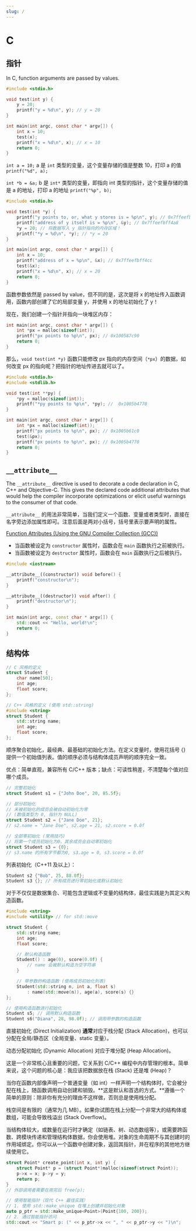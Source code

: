```yaml
---
slug: /
---
```


# C

## 指针

In C, function arguments are passed by values.

```c
#include <stdio.h>

void test(int y) {
    y = 20;
    printf("y = %d\n", y); // y = 20
}

int main(int argc, const char * argv[]) {
    int x = 10;
    test(x);
    printf("x = %d\n", x); // x = 10
    return 0;
}
```

`int a = 10;` a 是 `int` 类型的变量，这个变量存储的值是整数 10，打印 a 的值 `printf("%d", a);`

`int *b = &a;` b 是 `int*` 类型的变量，即指向 int 类型的指针，这个变量存储的值是 a 的地址，打印 a 的地址 `printf("%p", b);`

```c
#include <stdio.h>

void test(int *y) {
    printf("y points to, or, what y stores is = %p\n", y); // 0x7ffeefbff4cc
    printf("address of y itself is = %p\n", &y); // 0x7ffeefbff4a8
    *y = 20; // 将数据写入 y 指针指向的内存区域！
    printf("*y = %d\n", *y); // *y = 20
}

int main(int argc, const char * argv[]) {
    int x = 10;
    printf("address of x = %p\n", &x); // 0x7ffeefbff4cc
    test(&x);
    printf("x = %d\n", x); // x = 20
    return 0;
}
```

函数参数依然是 passed by value，但不同的是，这次是将 x 的地址传入函数调用，函数内部创建了它的局部变量 y，并使用 x 的地址初始化了 y！

现在，我们创建一个指针并指向一块堆区内存：

```c
int main(int argc, const char * argv[]) {
    int *px = malloc(sizeof(int));
    printf("px points to %p\n", px); // 0x100587c90
    return 0;
}
```

那么，`void test(int *y)` 函数只能修改 px 指向的内存空间（`*px`）的数据，如何改变 px 的指向呢？把指针的地址传进去就可以了。

```c
#include <stdio.h>
#include <stdlib.h>

void test(int **py) {
    *py = malloc(sizeof(int));
    printf("*py points to %p\n", *py); //  0x1005b4770
}

int main(int argc, const char * argv[]) {
    int *px = malloc(sizeof(int));
    printf("px points to %p\n", px); // 0x1005b61c0
    test(&px);
    printf("px points to %p\n", px); // 0x1005b4770
    return 0;
}
```

## `__attribute__`

The `__attribute__` directive is used to decorate a code declaration in C, C++ and Objective-C. This gives the declared code additional attributes that would help the compiler incorporate optimizations or elicit useful warnings to the consumer of that code.

`__attribute__` 的用法非常简单，当我们定义一个函数、变量或者类型时，直接在名字旁边添加属性即可。注意后面是两对小括号，括号里表示要声明的属性。

[Function Attributes (Using the GNU Compiler Collection (GCC))](https://gcc.gnu.org/onlinedocs/gcc/Function-Attributes.html)

- 当函数被设定为 `constructor` 属性时，函数会在 `main` 函数执行之前被执行。
- 当函数被设定为 `destructor` 属性时，函数会在 `main` 函数执行之后被执行。

```cpp
#include <iostream>

__attribute__((constructor)) void before() {
    printf("constructor\n");
}

__attribute__((destructor)) void after() {
    printf("destructor\n");
}

int main(int argc, const char * argv[]) {
    std::cout << "Hello, world!\n";
    return 0;
}
```

## 结构体

```cpp
// C 风格的定义
struct Student {
    char name[50];
    int age;
    float score;
};

// C++ 风格的定义 (使用 std::string)
#include <string>
struct Student {
    std::string name;
    int age;
    float score;
};
```

顺序聚合初始化，最经典、最基础的初始化方法。在定义变量时，使用花括号 {} 提供一个初始值列表。值的顺序必须与结构体成员声明的顺序完全一致。

优点：简单直观，兼容所有 C/C++ 版本；缺点：可读性稍差，不清楚每个值对应哪个成员。

```c
// 完整初始化
struct Student s1 = {"John Doe", 20, 85.5f};

// 部分初始化
// 未被初始化的成员会被自动初始化为零
// (数值类型为 0, 指针为 NULL)
struct Student s2 = {"Jane Doe", 21};
// s2.name = "Jane Doe", s2.age = 21, s2.score = 0.0f

// 全部零初始化 (常用技巧)
// 将第一个成员初始化为0，其余成员会自动零初始化
struct Student s3 = {0};
// s3.name 的所有字节都为0, s3.age = 0, s3.score = 0.0f
```

列表初始化（C++11 及以上）：

```cpp
Student s2 {"Bob", 25, 88.0f};
Student s3 {}; // 所有成员进行零初始化或默认初始化
```

对于不仅仅是数据集合、可能包含逻辑或不变量的结构体，最佳实践是为其定义构造函数。

```cpp
#include <string>
#include <utility> // for std::move

struct Student {
    std::string name;
    int age;
    float score;

    // 默认构造函数
    Student() : age(0), score(0.0f) {
        // name 会被默认构造为空字符串
    }

    // 带参数的构造函数 (使用成员初始化列表)
    Student(std::string n, int a, float s)
        : name(std::move(n)), age(a), score(s) {}
};

// 使用构造函数进行初始化
Student s5; // 调用默认构造函数
Student s6("Diana", 28, 98.0f); // 调用带参数的构造函数
```

直接初始化 (Direct Initialization) **通常**对应于栈分配 (Stack Allocation)，也可以分配在全局/静态区（全局变量、static 变量）。

动态分配初始化 (Dynamic Allocation) 对应于堆分配 (Heap Allocation)。

这是一个非常核心且重要的问题，它关系到 C/C++ 编程中内存管理的根本。简单来说，这个问题的核心是：我应该把数据放在栈 (Stack) 还是堆 (Heap)？

当你在函数内部像声明一个普通变量（如 int）一样声明一个结构体时，它会被分配在栈上，随函数调用自动创建和销毁。**这是默认和首选的方式。**遵循一个简单的原则：除非你有充分的理由不这样做，否则总是使用栈分配。

栈空间是有限的（通常为几 MB）。如果你试图在栈上分配一个非常大的结构体或数组，可能会导致栈溢出 (Stack Overflow)。

当结构体较大，或数量在运行时才确定（如链表、树、动态数组等），或需要跨函数、跨模块传递和管理结构体数据，你会使用堆。对象的生命周期不与其创建时的作用域绑定。你可以从一个函数中创建对象，返回其指针，并在程序的其他地方继续使用它。

```c
struct Point* create_point(int x, int y) {
    struct Point* p = (struct Point*)malloc(sizeof(struct Point));
    p->x = x; p->y = y;
    return p;
}
// 外部调用者需要在用完后 free(p);
```

```cpp
// 使用智能指针（现代 C++ 最佳实践）
// 1. 使用 std::make_unique 在堆上创建并初始化对象
auto p_ptr = std::make_unique<Point>(Point{100, 200});
// 2. 通过智能指针访问
std::cout << "Smart p: (" << p_ptr->x << ", " << p_ptr->y << ")\n";
```
